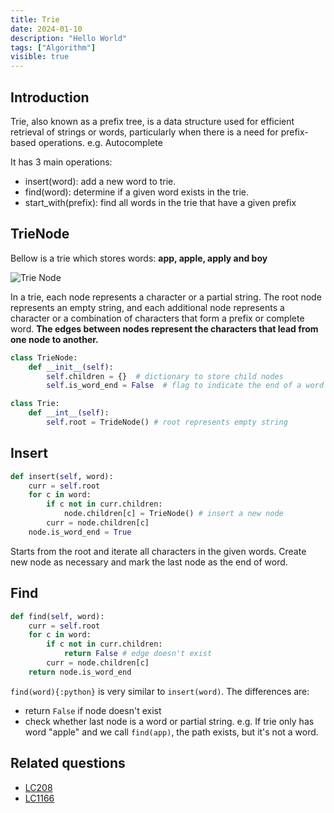 ```yaml
---
title: Trie
date: 2024-01-10
description: "Hello World"
tags: ["Algorithm"]
visible: true
---
```


## Introduction

Trie, also known as a prefix tree, is a data structure used for efficient retrieval of strings or words, particularly when there is a need for prefix-based operations. e.g. Autocomplete

It has 3 main operations:

- insert(word): add a new word to trie.
- find(word): determine if a given word exists in the trie.
- start_with(prefix): find all words in the trie that have a given prefix

## TrieNode

Bellow is a trie which stores words: **app, apple, apply and boy**

  <img src="/trie.png" alt="Trie Node" width={600} height={600} />


In a trie, each node represents a character or a partial string. The root node represents an empty string, and each additional node represents a character or a combination of characters that form a prefix or complete word. **The edges between nodes represent the characters that lead from one node to another.**

```python
class TrieNode:
    def __init__(self):
        self.children = {}  # dictionary to store child nodes
        self.is_word_end = False  # flag to indicate the end of a word

class Trie:
    def __int__(self):
        self.root = TrideNode() # root represents empty string
```

## Insert

```python
def insert(self, word):
    curr = self.root
    for c in word:
        if c not in curr.children:
            node.children[c] = TrieNode() # insert a new node
        curr = node.children[c]
    node.is_word_end = True
```

Starts from the root and iterate all characters in the given words. Create new node as necessary and mark the last node as the end of word.

## Find

```python
def find(self, word):
    curr = self.root
    for c in word:
        if c not in curr.children:
            return False # edge doesn't exist
        curr = node.children[c]
    return node.is_word_end
```

`find(word){:python}` is very similar to `insert(word)`. The differences are:

- return `False` if node doesn't exist
- check whether last node is a word or partial string. e.g. If trie only has word "apple" and we call `find(app)`, the path exists, but it's not a word.

## Related questions

- [LC208](https://leetcode.com/problems/implement-trie-prefix-tree/description/)
- [LC1166](https://leetcode.com/problems/design-file-system/)
